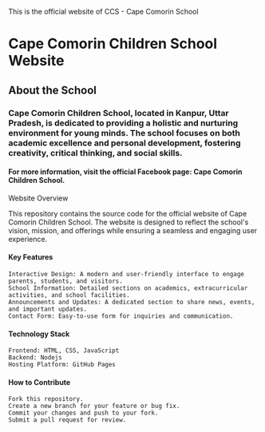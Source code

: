 This is the official website of CCS - Cape Comorin School
# Cape Comorin Children School Website
## About the School

### Cape Comorin Children School, located in Kanpur, Uttar Pradesh, is dedicated to providing a holistic and nurturing environment for young minds. The school focuses on both academic excellence and personal development, fostering creativity, critical thinking, and social skills.

#### For more information, visit the official Facebook page: Cape Comorin Children School.
Website Overview

This repository contains the source code for the official website of Cape Comorin Children School. The website is designed to reflect the school's vision, mission, and offerings while ensuring a seamless and engaging user experience.
#### Key Features

    Interactive Design: A modern and user-friendly interface to engage parents, students, and visitors.
    School Information: Detailed sections on academics, extracurricular activities, and school facilities.
    Announcements and Updates: A dedicated section to share news, events, and important updates.
    Contact Form: Easy-to-use form for inquiries and communication.

#### Technology Stack

    Frontend: HTML, CSS, JavaScript
    Backend: Nodejs
    Hosting Platform: GitHub Pages

#### How to Contribute

    Fork this repository.
    Create a new branch for your feature or bug fix.
    Commit your changes and push to your fork.
    Submit a pull request for review.
